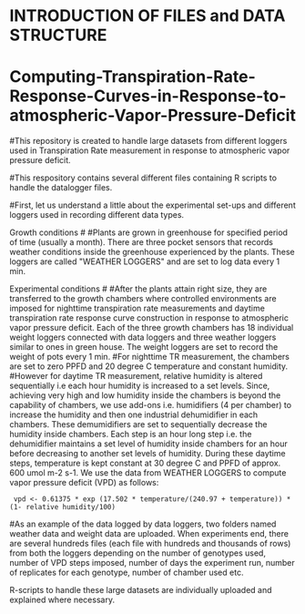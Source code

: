 # INTRODUCTION OF FILES and DATA STRUCTURE
# Computing-Transpiration-Rate-Response-Curves-in-Response-to-atmospheric-Vapor-Pressure-Deficit
#This repository is created to handle large datasets from different loggers used in Transpiration Rate measurement in response to atmospheric vapor pressure deficit.

#This respository contains several different files containing R scripts to handle the datalogger files.

#First, let us understand a little about the experimental set-ups and different loggers used in recording different data types.

Growth conditions # #Plants are grown in greenhouse for specified period of time (usually a month). There are three pocket sensors that records weather conditions inside the greenhouse experienced by the plants. These loggers are called "WEATHER LOGGERS" and are set to log data every 1 min.

Experimental conditions # #After the plants attain right size, they are transferred to the growth chambers where controlled environments are imposed for nighttime transpiration rate measurements and daytime transpiration rate response curve construction in response to atmospheric vapor pressure deficit. Each of the three growth chambers has 18 individual weight loggers connected with data loggers and three weather loggers similar to ones in green house. The weight loggers are set to record the weight of pots every 1 min. #For nighttime TR measurement, the chambers are set to zero PPFD and 20 degree C temperature and constant humidity. #However for daytime TR measurement, relative humidity is altered sequentially i.e each hour humidity is increased to a set levels. Since, achieving very high and low humidity inside the chambers is beyond the capability of chambers, we use add-ons i.e. humidifiers (4 per chamber) to increase the humidity and then one industrial dehumidifier in each chambers. These demumidifiers are set to sequentially decrease the humidity inside chambers. Each step is an hour long step i.e. the dehumidifier maintains a set level of humidity inside chambers for an hour before decreasing to another set levels of humidity. During these daytime steps, temperature is kept constant at 30 degree C and PPFD of approx. 600 umol m-2 s-1. We use the data from WEATHER LOGGERS to compute vapor pressure deficit (VPD) as follows:

     vpd <- 0.61375 * exp (17.502 * temperature/(240.97 + temperature)) * (1- relative humidity/100)
#As an example of the data logged by data loggers, two folders named weather data and weight data are uploaded. When experiments end, there are several hundreds files (each file with hundreds and thousands of rows) from both the loggers depending on the number of genotypes used, number of VPD steps imposed, number of days the experiment run, number of replicates for each genotype, number of chamber used etc.

R-scripts to handle these large datasets are individually uploaded and explained where necessary.
